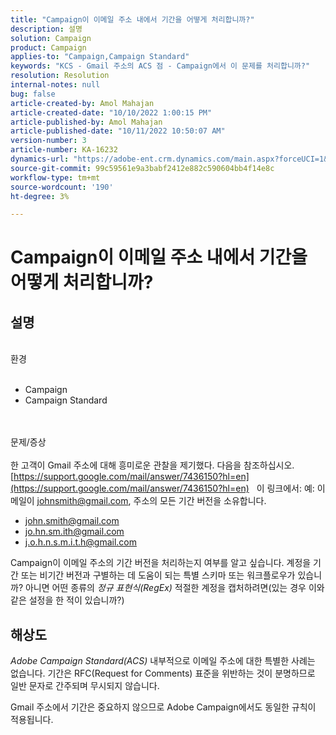 ```yaml
---
title: "Campaign이 이메일 주소 내에서 기간을 어떻게 처리합니까?"
description: 설명
solution: Campaign
product: Campaign
applies-to: "Campaign,Campaign Standard"
keywords: "KCS - Gmail 주소의 ACS 점 - Campaign에서 이 문제를 처리합니까?"
resolution: Resolution
internal-notes: null
bug: false
article-created-by: Amol Mahajan
article-created-date: "10/10/2022 1:00:15 PM"
article-published-by: Amol Mahajan
article-published-date: "10/11/2022 10:50:07 AM"
version-number: 3
article-number: KA-16232
dynamics-url: "https://adobe-ent.crm.dynamics.com/main.aspx?forceUCI=1&pagetype=entityrecord&etn=knowledgearticle&id=619b1279-9b48-ed11-bba1-000d3a3064b8"
source-git-commit: 99c59561e9a3babf2412e882c590604bb4f14e8c
workflow-type: tm+mt
source-wordcount: '190'
ht-degree: 3%

---
```


# Campaign이 이메일 주소 내에서 기간을 어떻게 처리합니까?

## 설명

<br>환경<br><br>
- Campaign
- Campaign Standard

<br><br>문제/증상<br><br>
한 고객이 Gmail 주소에 대해 흥미로운 관찰을 제기했다. 다음을 참조하십시오. [https://support.google.com/mail/answer/7436150?hl=en](https://support.google.com/mail/answer/7436150?hl=en)
 
이 링크에서: 예: 이메일이 [johnsmith@gmail.com](mailto:johnsmith@gmail.com), 주소의 모든 기간 버전을 소유합니다.

- [john.smith@gmail.com](mailto:john.smith@gmail.com)
- [jo.hn.sm.ith@gmail.com](mailto:jo.hn.sm.ith@gmail.com)
- [j.o.h.n.s.m.i.t.h@gmail.com](mailto:j.o.h.n.s.m.i.t.h@gmail.com)


Campaign이 이메일 주소의 기간 버전을 처리하는지 여부를 알고 싶습니다. 계정을 기간 또는 비기간 버전과 구별하는 데 도움이 되는 특별 스키마 또는 워크플로우가 있습니까? 아니면 어떤 종류의 *정규 표현식(RegEx)* 적절한 계정을 캡처하려면(있는 경우 이와 같은 설정을 한 적이 있습니까?)


## 해상도


*Adobe Campaign Standard(ACS)* 내부적으로 이메일 주소에 대한 특별한 사례는 없습니다. 기간은 RFC(Request for Comments) 표준을 위반하는 것이 분명하므로 일반 문자로 간주되며 무시되지 않습니다.

Gmail 주소에서 기간은 중요하지 않으므로 Adobe Campaign에서도 동일한 규칙이 적용됩니다.
